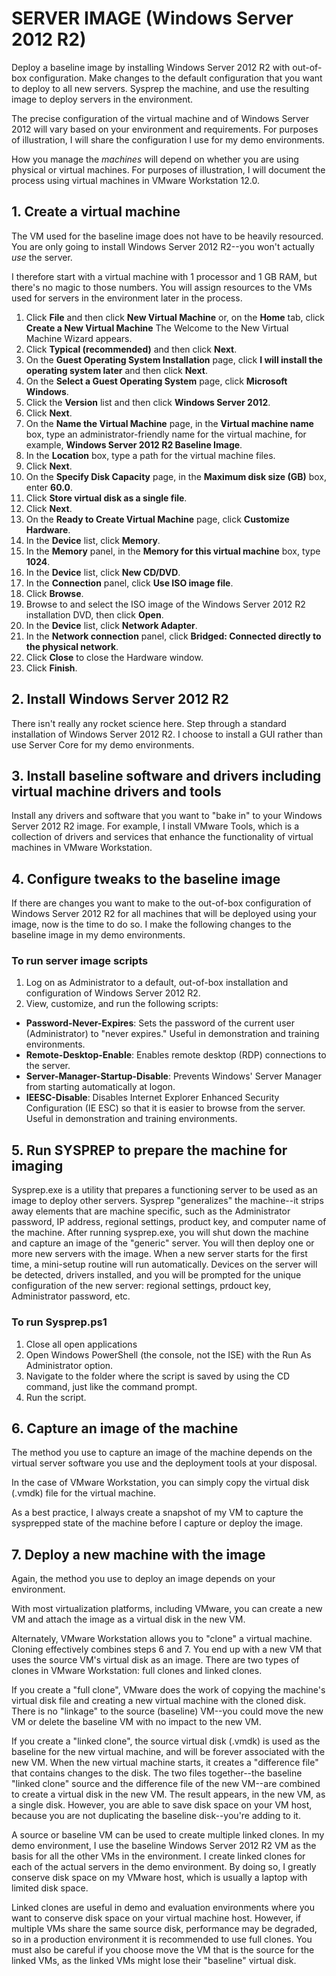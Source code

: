 # SERVER IMAGE (Windows Server 2012 R2)

Deploy a baseline image by installing Windows Server 2012 R2 with out-of-box configuration. Make changes to the default configuration that you want to 
deploy to all new servers. Sysprep the machine, and use the resulting image to deploy servers in the environment.

The precise configuration of the virtual machine and of Windows Server 2012 will vary based on your environment and requirements. 
For purposes of illustration, I will share the configuration I use for my demo environments.

How you manage the *machines* will depend on whether you are using physical or virtual machines. 
For purposes of illustration, I will document the process using virtual machines in VMware Workstation 12.0.

## 1. Create a virtual machine

The VM used for the baseline image does not have to be heavily resourced. You are only going to install Windows Server 2012 R2--you won't actually *use* the server.

I therefore start with a virtual machine with 1 processor and 1 GB RAM, but there's no magic to those numbers. 
You will assign resources to the VMs used for servers in the environment later in the process.

1. Click **File** and then click **New Virtual Machine** or, on the **Home** tab, click **Create a New Virtual Machine**
The Welcome to the New Virtual Machine Wizard appears.
2. Click **Typical (recommended)** and then click **Next**.
3. On the **Guest Operating System Installation** page, click **I will install the operating system later** and then click **Next**.
4. On the **Select a Guest Operating System** page, click **Microsoft Windows**.
5. Click the **Version** list and then click **Windows Server 2012**.
6. Click **Next**.
7. On the **Name the Virtual Machine** page, in the **Virtual machine name** box, type an administrator-friendly name for the virtual machine, for example, **Windows Server 2012 R2 Baseline Image**.
8. In the **Location** box, type a path for the virtual machine files.
9. Click **Next**.
10. On the **Specify Disk Capacity** page, in the **Maximum disk size (GB)** box, enter **60.0**. 
11. Click **Store virtual disk as a single file**.
12. Click **Next**.
13. On the **Ready to Create Virtual Machine** page, click **Customize Hardware**.
14. In the **Device** list, click **Memory**.
15. In the **Memory** panel, in the **Memory for this virtual machine** box, type **1024**.
16. In the **Device** list, click **New CD/DVD**.
17. In the **Connection** panel, click **Use ISO image file**.
18. Click **Browse**.
19. Browse to and select the ISO image of the Windows Server 2012 R2 installation DVD, then click **Open**.
20. In the **Device** list, click **Network Adapter**.
21. In the **Network connection** panel, click **Bridged: Connected directly to the physical network**.
22. Click **Close** to close the Hardware window.
23. Click **Finish**.

## 2. Install Windows Server 2012 R2

There isn't really any rocket science here. Step through a standard installation of Windows Server 2012 R2. I choose to install a GUI rather than use Server Core for my demo environments.

## 3. Install baseline software and drivers including virtual machine drivers and tools

Install any drivers and software that you want to "bake in" to your Windows Server 2012 R2 image. For example, I install VMware Tools, which is a collection of drivers and services that 
enhance the functionality of virtual machines in VMware Workstation.

## 4. Configure tweaks to the baseline image

If there are changes you want to make to the out-of-box configuration of Windows Server 2012 R2 for all machines that will be deployed using your image, now is the time to do so. 
I make the following changes to the baseline image in my demo environments.

### To run server image scripts

1. Log on as Administrator to a default, out-of-box installation and configuration of Windows Server 2012 R2. 
2. View, customize, and run the following scripts:

- **Password-Never-Expires**: Sets the password of the current user (Administrator) to "never expires." Useful in demonstration and training environments. 
- **Remote-Desktop-Enable**: Enables remote desktop (RDP) connections to the server.
- **Server-Manager-Startup-Disable**: Prevents Windows' Server Manager from starting automatically at logon.
- **IEESC-Disable**: Disables Internet Explorer Enhanced Security Configuration (IE ESC) so that it is easier to browse from the server. Useful in demonstration and training environments.

## 5. Run SYSPREP to prepare the machine for imaging

Sysprep.exe is a utility that prepares a functioning server to be used as an image to deploy other servers. 
Sysprep "generalizes" the machine--it strips away elements that are machine specific, such as the Administrator password, IP address, regional settings, product key, and computer name of the machine. 
After running sysprep.exe, you will shut down the machine and capture an image of the "generic" server. You will then deploy one or more new servers with the image. 
When a new server starts for the first time, a mini-setup routine will run automatically. Devices on the server will be detected, drivers installed, 
and you will be prompted for the unique configuration of the new server: regional settings, prdouct key, Administrator password, etc.

### To run **Sysprep.ps1**
1. Close all open applications
2. Open Windows PowerShell (the console, not the ISE) with the Run As Administrator option. 
3. Navigate to the folder where the script is saved by using the CD command, just like the command prompt.
4. Run the script.

## 6. Capture an image of the machine

The method you use to capture an image of the machine depends on the virtual server software you use and the deployment tools at your disposal.

In the case of VMware Workstation, you can simply copy the virtual disk (.vmdk) file for the virtual machine.

As a best practice, I always create a snapshot of my VM to capture the sysprepped state of the machine before I capture or deploy the image.

## 7. Deploy a new machine with the image

Again, the method you use to deploy an image depends on your environment.

With most virtualization platforms, including VMware, you can create a new VM and attach the image as a virtual disk in the new VM.

Alternately, VMware Workstation allows you to "clone" a virtual machine. Cloning effectively combines steps 6 and 7. You end up with a new VM that uses the source VM's 
virtual disk as an image. There are two types of clones in VMware Workstation: full clones and linked clones.
 
If you create a "full clone", VMware does the work of copying the machine's virtual disk file and creating a new virtual machine with the cloned disk. 
There is no "linkage" to the source (baseline) VM--you could move the new VM or delete the baseline VM with no impact to the new VM.

If you create a "linked clone", the source virtual disk (.vmdk) is used as the baseline for the new virtual machine, and will be forever associated with the new VM. 
When the new virtual machine starts, it creates a "difference file" that contains changes to the disk. The two files together--the baseline "linked clone" source and the 
difference file of the new VM--are combined to create a virtual disk in the new VM. The result appears, in the new VM, as a single disk. However, you are able to save 
disk space on your VM host, because you are not duplicating the baseline disk--you're adding to it. 

A source or baseline VM can be used to create multiple linked clones. In my demo environment, I use the baseline Windows Server 2012 R2 VM as the basis for 
all the other VMs in the environment. I create linked clones for each of the actual servers in the demo environment. By doing so, I greatly conserve disk space 
on my VMware host, which is usually a laptop with limited disk space. 

Linked clones are useful in demo and evaluation environments where you want to conserve disk space on your virtual machine host. However, if multiple VMs share the same 
source disk, performance may be degraded, so in a production environment it is recommended to use full clones. You must also be careful if you choose move the VM that is the 
source for the linked VMs, as the linked VMs might lose their "baseline" virtual disk.